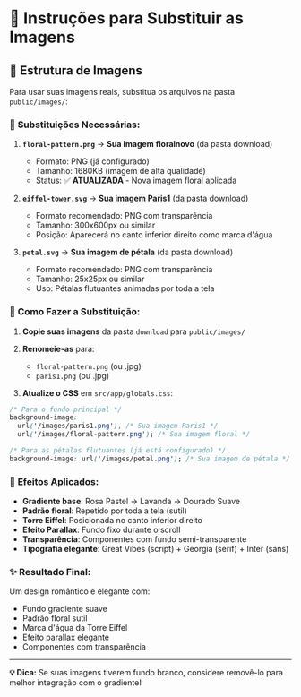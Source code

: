 # 🎨 Instruções para Substituir as Imagens

## 📁 Estrutura de Imagens

Para usar suas imagens reais, substitua os arquivos na pasta `public/images/`:

### 🔄 **Substituições Necessárias:**

1. **`floral-pattern.png`** → **Sua imagem floralnovo** (da pasta download)
   - Formato: PNG (já configurado)
   - Tamanho: 1680KB (imagem de alta qualidade)
   - Status: ✅ **ATUALIZADA** - Nova imagem floral aplicada

2. **`eiffel-tower.svg`** → **Sua imagem Paris1** (da pasta download)
   - Formato recomendado: PNG com transparência
   - Tamanho: 300x600px ou similar
   - Posição: Aparecerá no canto inferior direito como marca d'água

3. **`petal.svg`** → **Sua imagem de pétala** (da pasta download)
   - Formato recomendado: PNG com transparência
   - Tamanho: 25x25px ou similar
   - Uso: Pétalas flutuantes animadas por toda a tela

### 📝 **Como Fazer a Substituição:**

1. **Copie suas imagens** da pasta `download` para `public/images/`
2. **Renomeie-as** para:
   - `floral-pattern.png` (ou .jpg)
   - `paris1.png` (ou .jpg)

3. **Atualize o CSS** em `src/app/globals.css`:

```css
/* Para o fundo principal */
background-image:
  url('/images/paris1.png'), /* Sua imagem Paris1 */
  url('/images/floral-pattern.png'); /* Sua imagem floral */

/* Para as pétalas flutuantes (já está configurado) */
background-image: url('/images/petal.png'); /* Sua imagem de pétala */
```

### 🎯 **Efeitos Aplicados:**

- **Gradiente base**: Rosa Pastel → Lavanda → Dourado Suave
- **Padrão floral**: Repetido por toda a tela (sutil)
- **Torre Eiffel**: Posicionada no canto inferior direito
- **Efeito Parallax**: Fundo fixo durante o scroll
- **Transparência**: Componentes com fundo semi-transparente
- **Tipografia elegante**: Great Vibes (script) + Georgia (serif) + Inter (sans)

### ✨ **Resultado Final:**

Um design romântico e elegante com:
- Fundo gradiente suave
- Padrão floral sutil
- Marca d'água da Torre Eiffel
- Efeito parallax elegante
- Componentes com transparência

---

**💡 Dica:** Se suas imagens tiverem fundo branco, considere removê-lo para melhor integração com o gradiente! 